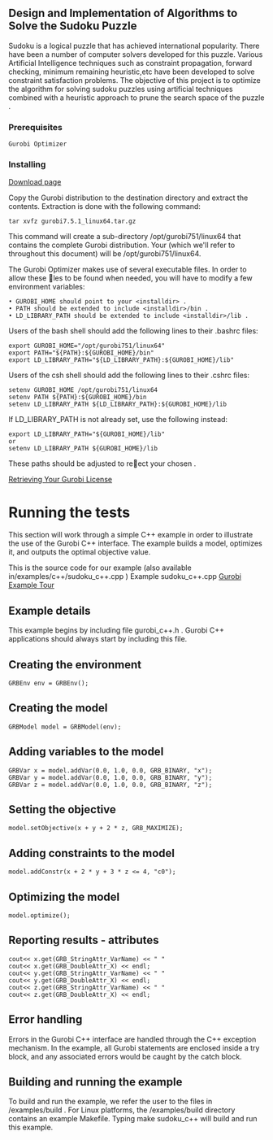 ## Design and Implementation of Algorithms to Solve the Sudoku Puzzle

Sudoku is a logical puzzle that has achieved international popularity. There have been a
number of computer solvers developed for this puzzle. Various Artificial Intelligence
techniques such as constraint propagation, forward checking, minimum remaining
heuristic,etc have been developed to solve constraint satisfaction problems. The objective
of this project is to optimize the algorithm for solving sudoku puzzles using artificial
techniques combined with a heuristic approach to prune the search space of the puzzle . 

### Prerequisites
```
Gurobi Optimizer 
```
### Installing

[Download page](http://www.gurobi.com/registration/download-reg)

Copy the Gurobi distribution to the destination directory
and extract the contents. Extraction is done with the following command:
```
tar xvfz gurobi7.5.1_linux64.tar.gz
```
This command will create a sub-directory /opt/gurobi751/linux64 that contains the complete
Gurobi distribution. Your <installdir> (which we'll refer to throughout this document) will be
/opt/gurobi751/linux64.

The Gurobi Optimizer makes use of several executable files. In order to allow these les to be found
when needed, you will have to modify a few environment variables:
```
• GUROBI_HOME should point to your <installdir> .
• PATH should be extended to include <installdir>/bin .
• LD_LIBRARY_PATH should be extended to include <installdir>/lib .

```
Users of the bash shell should add the following lines to their .bashrc files:
```
export GUROBI_HOME="/opt/gurobi751/linux64"
export PATH="${PATH}:${GUROBI_HOME}/bin"
export LD_LIBRARY_PATH="${LD_LIBRARY_PATH}:${GUROBI_HOME}/lib"

```
Users of the csh shell should add the following lines to their .cshrc files:
```
setenv GUROBI_HOME /opt/gurobi751/linux64
setenv PATH ${PATH}:${GUROBI_HOME}/bin
setenv LD_LIBRARY_PATH ${LD_LIBRARY_PATH}:${GUROBI_HOME}/lib

```
If LD_LIBRARY_PATH is not already set, use the following instead:
```
export LD_LIBRARY_PATH="${GUROBI_HOME}/lib"
or
setenv LD_LIBRARY_PATH ${GUROBI_HOME}/lib

```
These paths should be adjusted to reect your chosen <installdir> .

[Retrieving Your Gurobi License](https://user.gurobi.com/download/licenses/current)

# Running the tests

This section will work through a simple C++ example in order to illustrate the use of the Gurobi
C++ interface. The example builds a model, optimizes it, and outputs the optimal objective value.

This is the source code for our example (also available in<installdir>/examples/c++/sudoku_c++.cpp )
Example sudoku_c++.cpp
[Gurobi Example Tour](http://www.gurobi.com/documentation/#)
  
## Example details
This example begins by including file gurobi_c++.h . Gurobi C++ applications should always start
by including this file.

## Creating the environment
```
GRBEnv env = GRBEnv();
```
 ## Creating the model
 ```
 GRBModel model = GRBModel(env);
 ```
 ## Adding variables to the model
 ```
 GRBVar x = model.addVar(0.0, 1.0, 0.0, GRB_BINARY, "x");
GRBVar y = model.addVar(0.0, 1.0, 0.0, GRB_BINARY, "y");
GRBVar z = model.addVar(0.0, 1.0, 0.0, GRB_BINARY, "z");
 ```
 ## Setting the objective
 ```
 model.setObjective(x + y + 2 * z, GRB_MAXIMIZE);
 
 ```
 ## Adding constraints to the model
  ```
 model.addConstr(x + 2 * y + 3 * z <= 4, "c0");
  ```
 ## Optimizing the model
  ```
 model.optimize();
  ```
 ## Reporting results - attributes
 ```
cout<< x.get(GRB_StringAttr_VarName) << " "
cout<< x.get(GRB_DoubleAttr_X) << endl;
cout<< y.get(GRB_StringAttr_VarName) << " "
cout<< y.get(GRB_DoubleAttr_X) << endl;
cout<< z.get(GRB_StringAttr_VarName) << " "
cout<< z.get(GRB_DoubleAttr_X) << endl;
 ```
## Error handling

Errors in the Gurobi C++ interface are handled through the C++ exception mechanism. In the
example, all Gurobi statements are enclosed inside a try block, and any associated errors would be
caught by the catch block.

## Building and running the example

To build and run the example, we refer the user to the files in <installdir>/examples/build .
For Linux platforms, the <installdir>/examples/build directory contains an example Makefile.
Typing make sudoku_c++ will build and run this example.
 

